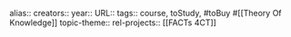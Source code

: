 alias::
creators::
year::
URL::
tags:: course, toStudy, #toBuy #[[Theory Of Knowledge]]
topic-theme::
rel-projects:: [[FACTs 4CT]]
